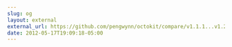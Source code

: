```yaml
---
slug: og
layout: external
external_url: https://github.com/pengwynn/octokit/compare/v1.1.1...v1.2.0
date: 2012-05-17T19:09:18-05:00
---
```

